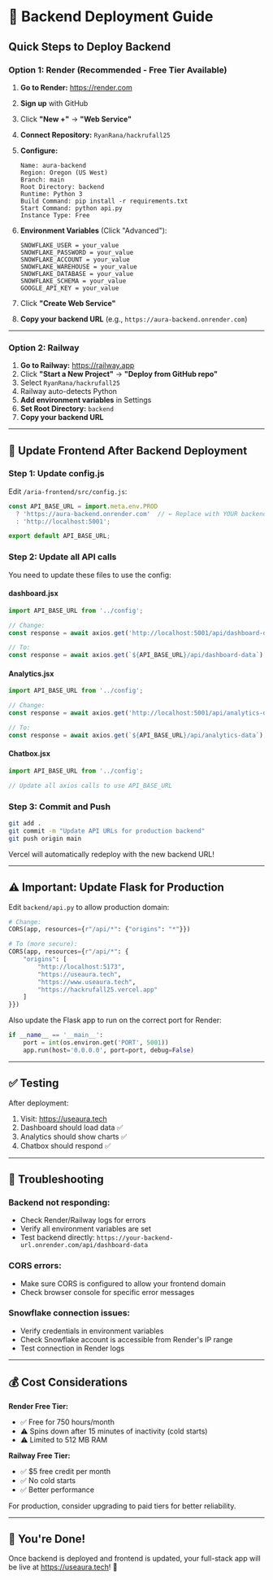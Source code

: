 # 🚀 Backend Deployment Guide

## Quick Steps to Deploy Backend

### **Option 1: Render (Recommended - Free Tier Available)**

1. **Go to Render:** https://render.com
2. **Sign up** with GitHub
3. Click **"New +"** → **"Web Service"**
4. **Connect Repository:** `RyanRana/hackrufall25`
5. **Configure:**
   ```
   Name: aura-backend
   Region: Oregon (US West)
   Branch: main
   Root Directory: backend
   Runtime: Python 3
   Build Command: pip install -r requirements.txt
   Start Command: python api.py
   Instance Type: Free
   ```

6. **Environment Variables** (Click "Advanced"):
   ```
   SNOWFLAKE_USER = your_value
   SNOWFLAKE_PASSWORD = your_value
   SNOWFLAKE_ACCOUNT = your_value
   SNOWFLAKE_WAREHOUSE = your_value
   SNOWFLAKE_DATABASE = your_value
   SNOWFLAKE_SCHEMA = your_value
   GOOGLE_API_KEY = your_value
   ```

7. Click **"Create Web Service"**
8. **Copy your backend URL** (e.g., `https://aura-backend.onrender.com`)

---

### **Option 2: Railway**

1. **Go to Railway:** https://railway.app
2. Click **"Start a New Project"** → **"Deploy from GitHub repo"**
3. Select `RyanRana/hackrufall25`
4. Railway auto-detects Python
5. **Add environment variables** in Settings
6. **Set Root Directory:** `backend`
7. **Copy your backend URL**

---

## 📝 Update Frontend After Backend Deployment

### **Step 1: Update config.js**

Edit `/aria-frontend/src/config.js`:

```javascript
const API_BASE_URL = import.meta.env.PROD 
  ? 'https://aura-backend.onrender.com'  // ← Replace with YOUR backend URL
  : 'http://localhost:5001';

export default API_BASE_URL;
```

### **Step 2: Update all API calls**

You need to update these files to use the config:

#### **dashboard.jsx**
```javascript
import API_BASE_URL from '../config';

// Change:
const response = await axios.get('http://localhost:5001/api/dashboard-data');

// To:
const response = await axios.get(`${API_BASE_URL}/api/dashboard-data`);
```

#### **Analytics.jsx**
```javascript
import API_BASE_URL from '../config';

// Change:
const response = await axios.get('http://localhost:5001/api/analytics-data');

// To:
const response = await axios.get(`${API_BASE_URL}/api/analytics-data`);
```

#### **Chatbox.jsx**
```javascript
import API_BASE_URL from '../config';

// Update all axios calls to use API_BASE_URL
```

### **Step 3: Commit and Push**

```bash
git add .
git commit -m "Update API URLs for production backend"
git push origin main
```

Vercel will automatically redeploy with the new backend URL!

---

## ⚠️ Important: Update Flask for Production

Edit `backend/api.py` to allow production domain:

```python
# Change:
CORS(app, resources={r"/api/*": {"origins": "*"}})

# To (more secure):
CORS(app, resources={r"/api/*": {
    "origins": [
        "http://localhost:5173",
        "https://useaura.tech",
        "https://www.useaura.tech",
        "https://hackrufall25.vercel.app"
    ]
}})
```

Also update the Flask app to run on the correct port for Render:

```python
if __name__ == '__main__':
    port = int(os.environ.get('PORT', 5001))
    app.run(host='0.0.0.0', port=port, debug=False)
```

---

## ✅ Testing

After deployment:

1. Visit: https://useaura.tech
2. Dashboard should load data ✅
3. Analytics should show charts ✅
4. Chatbox should respond ✅

---

## 🐛 Troubleshooting

### Backend not responding:
- Check Render/Railway logs for errors
- Verify all environment variables are set
- Test backend directly: `https://your-backend-url.onrender.com/api/dashboard-data`

### CORS errors:
- Make sure CORS is configured to allow your frontend domain
- Check browser console for specific error messages

### Snowflake connection issues:
- Verify credentials in environment variables
- Check Snowflake account is accessible from Render's IP range
- Test connection in Render logs

---

## 💰 Cost Considerations

**Render Free Tier:**
- ✅ Free for 750 hours/month
- ⚠️ Spins down after 15 minutes of inactivity (cold starts)
- ⚠️ Limited to 512 MB RAM

**Railway Free Tier:**
- ✅ $5 free credit per month
- ✅ No cold starts
- ✅ Better performance

For production, consider upgrading to paid tiers for better reliability.

---

## 🎉 You're Done!

Once backend is deployed and frontend is updated, your full-stack app will be live at https://useaura.tech! 🚀
